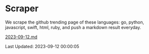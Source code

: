 # Scraper

We scrape the github trending page of these languages: go, python, javascript, swift, html, ruby, and push a markdown result everyday.

[2023-09-12.md](https://github.com/henson/Scraper/blob/master/2023-09-12.md)

Last Updated: 2023-09-12 00:00:05